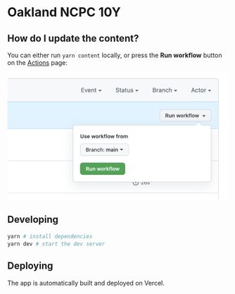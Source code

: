 # Oakland NCPC 10Y

## How do I update the content?

You can either run `yarn content` locally, or press the **Run workflow** button on the [Actions](https://github.com/Wattenberger/ncpc-10y/actions/workflows/update-content.yml) page:

![Run workflow button](./run-workflow-button.png)

## Developing

```bash
yarn # install dependencies
yarn dev # start the dev server
```

## Deploying

The app is automatically built and deployed on Vercel.

